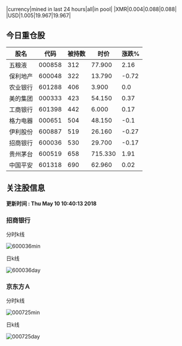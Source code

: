 |currency|mined in last 24 hours|all|in pool|
|XMR|0.004|0.088|0.088|
|USD|1.005|19.967|19.967|

## 今日重仓股 

|股名|代码|被持数|时价|涨跌%|
|---|---|---|---|---|
|五粮液|000858|312|77.900|2.16|
|保利地产|600048|322|13.790|-0.72|
|农业银行|601288|406|3.900|0.0|
|美的集团|000333|423|54.150|0.37|
|工商银行|601398|442|6.000|0.17|
|格力电器|000651|504|48.150|-0.1|
|伊利股份|600887|519|26.160|-0.27|
|招商银行|600036|530|29.700|-0.17|
|贵州茅台|600519|658|715.330|1.91|
|中国平安|601318|690|62.960|0.02|

## 关注股信息
**更新时间 : Thu May 10 10:40:13 2018**
### 招商银行 
分时k线

![600036min](http://image.sinajs.cn/newchart/min/n/sh600036.gif)

日k线

![600036day](http://image.sinajs.cn/newchart/daily/n/sh600036.gif)

### 京东方Ａ 
分时k线

![000725min](http://image.sinajs.cn/newchart/min/n/sz000725.gif)

日k线

![000725day](http://image.sinajs.cn/newchart/daily/n/sz000725.gif)
